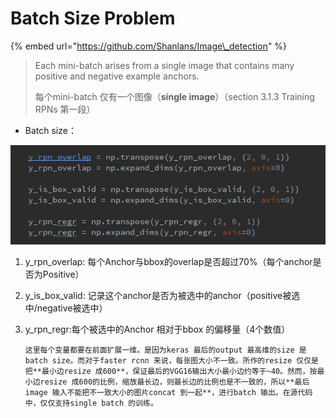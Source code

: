 # Batch Size Problem

{% embed url="https://github.com/Shanlans/Image\_detection" %}

> Each mini-batch arises from a single image that contains many positive and negative example anchors.
>
> 每个mini-batch 仅有一个图像（**single image**）（section 3.1.3 Training RPNs 第一段）

* Batch size：

![&#x4E3A;&#x4EC0;&#x4E48;&#x8981;expan\_dims](../.gitbook/assets/wechat-image_20181129111312.png)

1. y\_rpn\_overlap: 每个Anchor与bbox的overlap是否超过70%（每个anchor是否为Positive）
2. y\_is\_box\_valid: 记录这个anchor是否为被选中的anchor（positive被选中/negative被选中）
3. y\_rpn\_regr:每个被选中的Anchor 相对于bbox 的偏移量（4个数值）

       这里每个变量都要在前面扩展一维。是因为keras 最后的output 最高维的size 是batch size。而对于faster rcnn 来说，每张图大小不一致。所作的resize 仅仅是把**最小边resize 成600**，保证最后的VGG16输出大小最小边约等于~40。然而，按最小边resize 成600的比例，缩放最长边，则最长边的比例也是不一致的，所以**最后image 输入不能把不一致大小的图片concat 到一起**，进行batch 输出。在源代码中，仅仅支持single batch 的训练。



